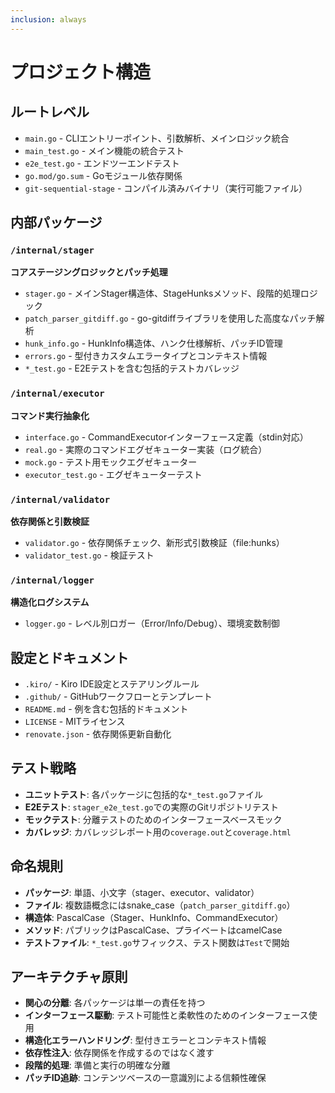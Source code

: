 ```yaml
---
inclusion: always
---
```


# プロジェクト構造

## ルートレベル
- `main.go` - CLIエントリーポイント、引数解析、メインロジック統合
- `main_test.go` - メイン機能の統合テスト
- `e2e_test.go` - エンドツーエンドテスト
- `go.mod/go.sum` - Goモジュール依存関係
- `git-sequential-stage` - コンパイル済みバイナリ（実行可能ファイル）

## 内部パッケージ

### `/internal/stager`
**コアステージングロジックとパッチ処理**
- `stager.go` - メインStager構造体、StageHunksメソッド、段階的処理ロジック
- `patch_parser_gitdiff.go` - go-gitdiffライブラリを使用した高度なパッチ解析
- `hunk_info.go` - HunkInfo構造体、ハンク仕様解析、パッチID管理
- `errors.go` - 型付きカスタムエラータイプとコンテキスト情報
- `*_test.go` - E2Eテストを含む包括的テストカバレッジ

### `/internal/executor`
**コマンド実行抽象化**
- `interface.go` - CommandExecutorインターフェース定義（stdin対応）
- `real.go` - 実際のコマンドエグゼキューター実装（ログ統合）
- `mock.go` - テスト用モックエグゼキューター
- `executor_test.go` - エグゼキューターテスト

### `/internal/validator`
**依存関係と引数検証**
- `validator.go` - 依存関係チェック、新形式引数検証（file:hunks）
- `validator_test.go` - 検証テスト

### `/internal/logger`
**構造化ログシステム**
- `logger.go` - レベル別ロガー（Error/Info/Debug）、環境変数制御

## 設定とドキュメント
- `.kiro/` - Kiro IDE設定とステアリングルール
- `.github/` - GitHubワークフローとテンプレート
- `README.md` - 例を含む包括的ドキュメント
- `LICENSE` - MITライセンス
- `renovate.json` - 依存関係更新自動化

## テスト戦略
- **ユニットテスト**: 各パッケージに包括的な`*_test.go`ファイル
- **E2Eテスト**: `stager_e2e_test.go`での実際のGitリポジトリテスト
- **モックテスト**: 分離テストのためのインターフェースベースモック
- **カバレッジ**: カバレッジレポート用の`coverage.out`と`coverage.html`

## 命名規則
- **パッケージ**: 単語、小文字（stager、executor、validator）
- **ファイル**: 複数語概念にはsnake_case（`patch_parser_gitdiff.go`）
- **構造体**: PascalCase（Stager、HunkInfo、CommandExecutor）
- **メソッド**: パブリックはPascalCase、プライベートはcamelCase
- **テストファイル**: `*_test.go`サフィックス、テスト関数は`Test`で開始

## アーキテクチャ原則
- **関心の分離**: 各パッケージは単一の責任を持つ
- **インターフェース駆動**: テスト可能性と柔軟性のためのインターフェース使用
- **構造化エラーハンドリング**: 型付きエラーとコンテキスト情報
- **依存性注入**: 依存関係を作成するのではなく渡す
- **段階的処理**: 準備と実行の明確な分離
- **パッチID追跡**: コンテンツベースの一意識別による信頼性確保